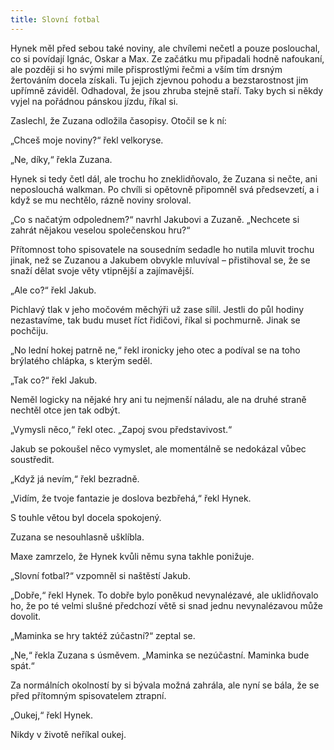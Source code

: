 ```yaml
---
title: Slovní fotbal
---
```


Hynek měl před sebou také noviny, ale chvílemi nečetl a pouze poslouchal, co si povídají Ignác, Oskar a Max. Ze začátku mu připadali hodně nafoukaní, ale později si ho svými mile přisprostlými řečmi a vším tím drsným žertováním docela získali. Tu jejich zjevnou pohodu a bezstarostnost jim upřímně záviděl. Odhadoval, že jsou zhruba stejně staří. Taky bych si někdy vyjel na pořádnou pánskou jízdu, říkal si.

  

Zaslechl, že Zuzana odložila časopisy. Otočil se k ní:

„Chceš moje noviny?“ řekl velkoryse.

„Ne, díky,“ řekla Zuzana.

Hynek si tedy četl dál, ale trochu ho zneklidňovalo, že Zuzana si nečte, ani neposlouchá walkman. Po chvíli si opětovně připomněl svá předsevzetí, a i když se mu nechtělo, rázně noviny sroloval.

„Co s načatým odpolednem?“ navrhl Jakubovi a Zuzaně. „Nechcete si zahrát nějakou veselou společenskou hru?“

Přítomnost toho spisovatele na sousedním sedadle ho nutila mluvit trochu jinak, než se Zuzanou a Jakubem obvykle mluvíval – přistihoval se, že se snaží dělat svoje věty vtipnější a zajímavější.

„Ale co?“ řekl Jakub.

Pichlavý tlak v jeho močovém měchýři už zase sílil. Jestli do půl hodiny nezastavíme, tak budu muset říct řidičovi, říkal si po­chmurně. Jinak se pochčiju.

„No lední hokej patrně ne,“ řekl ironicky jeho otec a podíval se na toho brýlatého chlápka, s kterým seděl.

„Tak co?“ řekl Jakub.

Neměl logicky na nějaké hry ani tu nejmenší náladu, ale na druhé straně nechtěl otce jen tak odbýt.

„Vymysli něco,“ řekl otec. „Zapoj svou představivost.“

Jakub se pokoušel něco vymyslet, ale momentálně se nedokázal vůbec soustředit.

„Když já nevím,“ řekl bezradně.

„Vidím, že tvoje fantazie je doslova bezbřehá,“ řekl Hynek.

S touhle větou byl docela spokojený.

Zuzana se nesouhlasně ušklíbla.

Maxe zamrzelo, že Hynek kvůli němu syna takhle ponižuje.

„Slovní fotbal?“ vzpomněl si naštěstí Jakub.

„Dobře,“ řekl Hynek. To dobře bylo poněkud nevynalézavé, ale uklidňovalo ho, že po té velmi slušné předchozí větě si snad jednu nevynalézavou může dovolit.

„Maminka se hry taktéž zúčastní?“ zeptal se.

„Ne,“ řekla Zuzana s úsměvem. „Maminka se nezúčastní. Maminka bude spát.“

Za normálních okolností by si bývala možná zahrála, ale nyní se bála, že se před přítomným spisovatelem ztrapní.

„Oukej,“ řekl Hynek.

Nikdy v životě neříkal oukej.
